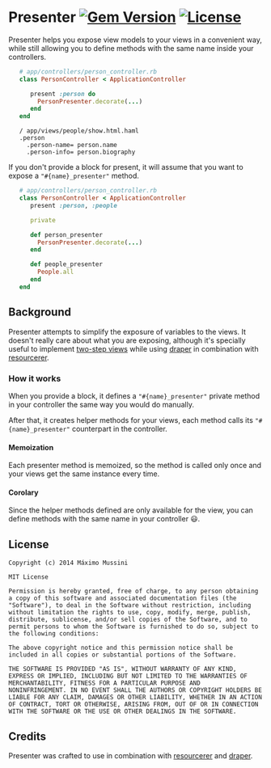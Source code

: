 Presenter [![Gem Version](https://badge.fury.io/rb/presenter_rails.svg)](http://badge.fury.io/rb/presenter_rails) [![License](https://img.shields.io/badge/license-MIT-blue.svg)](https://github.com/ElMassimo/queryable/blob/master/LICENSE.txt)
=====================

Presenter helps you expose view models to your views in a convenient way, while
still allowing you to define methods with the same name inside your controllers.

```ruby
   # app/controllers/person_controller.rb
   class PersonController < ApplicationController

      present :person do
        PersonPresenter.decorate(...)
      end
   end
```

```haml
   / app/views/people/show.html.haml
   .person
     .person-name= person.name
     .person-info= person.biography
```
If you don't provide a block for present, it will assume that you want to expose a `"#{name}_presenter"` method.
```ruby
   # app/controllers/person_controller.rb
   class PersonController < ApplicationController
      present :person, :people

      private

      def person_presenter
        PersonPresenter.decorate(...)
      end

      def people_presenter
        People.all
      end
   end
```

## Background
Presenter attempts to simplify the exposure of variables to the views. It doesn't really care
about what you are exposing, although it's specially useful to implement [two-step views](http://martinfowler.com/eaaCatalog/twoStepView.html) while using
[draper](https://github.com/drapergem/draper) in combination with [resourcerer](https://github.com/ElMassimo/resourcerer).

### How it works

When you provide a block, it defines a `"#{name}_presenter"` private method in your controller the same way you would do manually.

After that, it creates helper methods for your views, each method calls its `"#{name}_presenter"` counterpart in the controller.

#### Memoization
Each presenter method is memoized, so the method is called only once and your views get the same instance every time.

#### Corolary
Since the helper methods defined are only available for the view, you can define methods with the same name in your controller :smiley:.

License
--------

    Copyright (c) 2014 Máximo Mussini

    MIT License

    Permission is hereby granted, free of charge, to any person obtaining
    a copy of this software and associated documentation files (the
    "Software"), to deal in the Software without restriction, including
    without limitation the rights to use, copy, modify, merge, publish,
    distribute, sublicense, and/or sell copies of the Software, and to
    permit persons to whom the Software is furnished to do so, subject to
    the following conditions:

    The above copyright notice and this permission notice shall be
    included in all copies or substantial portions of the Software.

    THE SOFTWARE IS PROVIDED "AS IS", WITHOUT WARRANTY OF ANY KIND,
    EXPRESS OR IMPLIED, INCLUDING BUT NOT LIMITED TO THE WARRANTIES OF
    MERCHANTABILITY, FITNESS FOR A PARTICULAR PURPOSE AND
    NONINFRINGEMENT. IN NO EVENT SHALL THE AUTHORS OR COPYRIGHT HOLDERS BE
    LIABLE FOR ANY CLAIM, DAMAGES OR OTHER LIABILITY, WHETHER IN AN ACTION
    OF CONTRACT, TORT OR OTHERWISE, ARISING FROM, OUT OF OR IN CONNECTION
    WITH THE SOFTWARE OR THE USE OR OTHER DEALINGS IN THE SOFTWARE.


Credits
--------
Presenter was crafted to use in combination with [resourcerer](https://github.com/ElMassimo/resourcerer) and
[draper](https://github.com/drapergem/draper).
